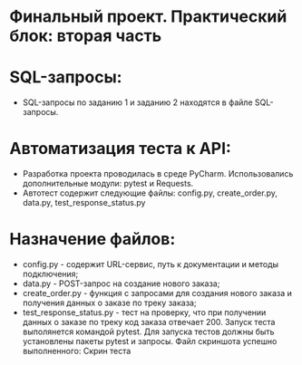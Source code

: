 ﻿# Финальный проект. Практический блок: вторая часть
# SQL-запросы:
- SQL-запросы по заданию 1 и заданию 2 находятся в файле SQL-запросы.
# Автоматизация теста к API:
- Разработка проекта проводилась в среде PyCharm. Использовались дополнительные модули: pytest и Requests.
- Автотест содержит следующие файлы: config.py, create_order.py, data.py, test_response_status.py
# Назначение файлов:
- config.py - содержит URL-сервис, путь к документации и методы подключения;
- data.py - POST-запрос на создание нового заказа;
- create_order.py - функция с запросами для создания нового заказа и получения данных о заказе по треку заказа;
- test_response_status.py - тест на проверку, что при получении данных о заказе по треку код заказа отвечает 200.
 Запуск теста выполянется командой pytest.
 Для запуска тестов должны быть установлены пакеты pytest и запросы.
 Файл скриншота успешно выполненного: Скрин теста
